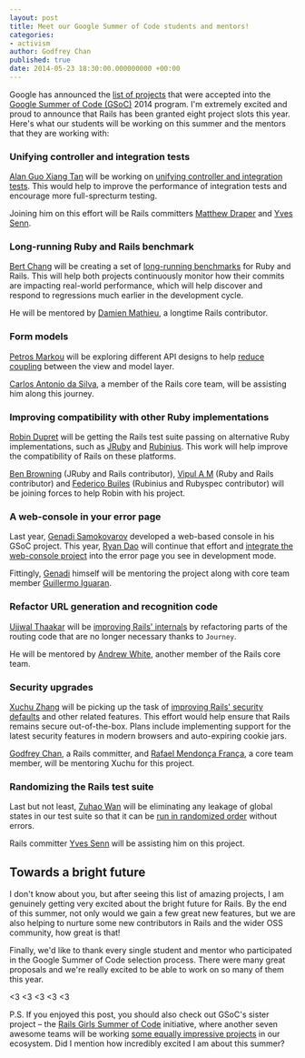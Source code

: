 ```yaml
---
layout: post
title: Meet our Google Summer of Code students and mentors!
categories:
- activism
author: Godfrey Chan
published: true
date: 2014-05-23 18:30:00.000000000 +00:00
---
```

Google has announced the [list of projects] that were accepted into the [Google Summer of Code (GSoC)] 2014 program.
I'm extremely excited and proud to announce that Rails has been granted eight project slots this year.
Here's what our students will be working on this summer and the mentors that they are working with:

### Unifying controller and integration tests

[Alan Guo Xiang Tan](https://github.com/tgxworld) will be working on [unifying controller and integration tests].
This would help to improve the performance of integration tests and encourage more full-sprecturm testing.

Joining him on this effort will be Rails committers [Matthew Draper](https://github.com/matthewd)
and [Yves Senn](https://github.com/senny).

### Long-running Ruby and Rails benchmark

[Bert Chang](https://github.com/lazywei) will be creating a set of [long-running benchmarks] for Ruby and Rails.
This will help both projects continuously monitor how their commits are impacting real-world performance, which
will help discover and respond to regressions much earlier in the development cycle.

He will be mentored by [Damien Mathieu](https://github.com/dmathieu), a longtime Rails contributor.

### Form models

[Petros Markou](https://github.com/m-Peter) will be exploring different API designs to help [reduce coupling]
between the view and model layer.

[Carlos Antonio da Silva](https://github.com/carlosantoniodasilva), a member of the Rails core team, will be
assisting him along this journey.

### Improving compatibility with other Ruby implementations

[Robin Dupret](https://github.com/robin850) will be getting the Rails test suite passing on alternative Ruby
implementations, such as [JRuby] and [Rubinius]. This work will help improve the compatibility of Rails on
these platforms.

[Ben Browning](https://github.com/bbrowning) (JRuby and Rails contributor),
[Vipul A M](https://github.com/vipulnsward) (Ruby and Rails contributor) and
[Federico Builes](https://github.com/febuiles) (Rubinius and Rubyspec contributor) will be joining forces to
help Robin with his project.

### A web-console in your error page

Last year, [Genadi Samokovarov](https://github.com/gsamokovarov) developed a web-based console in his GSoC project.
This year, [Ryan Dao](https://github.com/ryandao) will continue that effort and [integrate the web-console project]
into the error page you see in development mode.

Fittingly, [Genadi](https://github.com/gsamokovarov) himself will be mentoring the project along with core team
member [Guillermo Iguaran](https://github.com/guilleiguaran).

### Refactor URL generation and recognition code

[Ujjwal Thaakar](https://github.com/ujjwalt) will be [improving Rails' internals] by refactoring parts of the routing
code that are no longer necessary thanks to `Journey`.

He will be mentored by [Andrew White](https://github.com/pixeltrix), another member of the Rails core team.

### Security upgrades

[Xuchu Zhang](https://github.com/xuchu) will be picking up the task of [improving Rails' security defaults] and other
related features. This effort would help ensure that Rails remains secure out-of-the-box. Plans include implementing
support for the latest security features in modern browsers and auto-expiring cookie jars.

[Godfrey Chan](https://github.com/chancancode), a Rails committer,
and [Rafael Mendonça França](https://github.com/rafaelfranca), a core team member, will be mentoring Xuchu for this
project.

### Randomizing the Rails test suite

Last but not least, [Zuhao Wan](https://github.com/zuhao) will be eliminating any leakage of global states in our test
suite so that it can be [run in randomized order] without errors.

Rails committer [Yves Senn](https://github.com/senny) will be assisting him on this project.


## Towards a bright future

I don't know about you, but after seeing this list of amazing projects, I am genuinely getting very excited about the
bright future for Rails. By the end of this summer, not only would we gain a few great new features, but we are also
helping to nurture some new contributors in Rails and the wider OSS community, how great is that!

Finally, we'd like to thank every single student and mentor who participated in the Google Summer of Code selection
process. There were many great proposals and we're really excited to be able to work on so many of them this year.

<3 <3 <3 <3 <3

P.S. If you enjoyed this post, you should also check out GSoC's sister project – the [Rails Girls Summer of Code]
initiative, where another seven awesome teams will be working [some equally impressive projects] in our
ecosystem. Did I mention how incredibly excited I am about this summer?

[list of projects]: http://www.google-melange.com/gsoc/projects/list/google/gsoc2014
[Google Summer of Code (GSoC)]: https://developers.google.com/open-source/soc/
[unifying controller and integration tests]: https://github.com/rails/gsoc2014/wiki/Ideas#unify-controller-and-integration-tests
[long-running benchmarks]: https://github.com/rails/gsoc2014/wiki/Ideas#long-running-ruby-and-rails-benchmarks
[reduce coupling]: https://github.com/rails/gsoc2014/wiki/Ideas#add-form-models
[JRuby]: http://jruby.org/
[Rubinius]: http://rubini.us/
[integrate the web-console project]: https://github.com/rails/gsoc2014/wiki/Ideas#improve-the-error-page-and-integrate-the-web-console
[improving Rails' internals]: https://github.com/rails/gsoc2014/wiki/Ideas#refactor-ruby-on-rails-url-generation-and-recognition
[improving Rails' security defaults]: https://github.com/rails/gsoc2014/wiki/Ideas#improve-security-defaults
[run in randomized order]: https://github.com/rails/gsoc2014/wiki/Ideas#make-the-rails-test-suite-run-in-a-random-order
[Rails Girls Summer of Code]: http://railsgirlssummerofcode.org/
[some equally impressive projects]: http://railsgirlssummerofcode.org/blog/2014-05-07-meet-the-first-seven-teams-rgsoc-2014/
